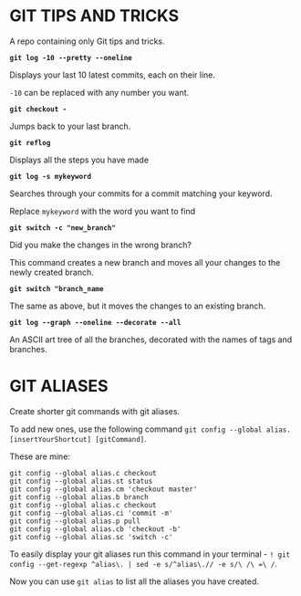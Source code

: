# GIT TIPS AND TRICKS
 A repo containing only Git tips and tricks. 

**`git log -10 --pretty --oneline`** 

Displays your last 10 latest commits, each on their line. 

`-10` can be replaced with any number you want.

**`git checkout -`** 

Jumps back to your last branch.

**`git reflog`**
 
Displays all the steps you have made

**`git log -s mykeyword`**

Searches through your commits for a commit matching your keyword. 

Replace `mykeyword` with the word you want to find

**`git switch -c "new_branch"`**

Did you make the changes in the wrong branch? 

This command creates a new branch and moves all your changes to the newly created branch.

**`git switch "branch_name`**

The same as above, but it moves the changes to an existing branch. 

**`git log --graph --oneline --decorate --all`**

An ASCII art tree of all the branches, decorated with the names of tags and branches.

# GIT ALIASES

Create shorter git commands with git aliases. 

To add new ones, use the following command `git config --global alias.[insertYourShortcut] [gitCommand]`. 

These are mine:

```
git config --global alias.c checkout
git config --global alias.st status
git config --global alias.cm 'checkout master'
git config --global alias.b branch
git config --global alias.c checkout
git config --global alias.ci 'commit -m'
git config --global alias.p pull
git config --global alias.cb 'checkout -b'
git config --global alias.sc 'switch -c'
```

To easily display your git aliases run this command in your terminal - `! git config --get-regexp ^alias\. | sed -e s/^alias\.// -e s/\ /\ =\ /`. 

Now you can use `git alias` to list all the aliases you have created.